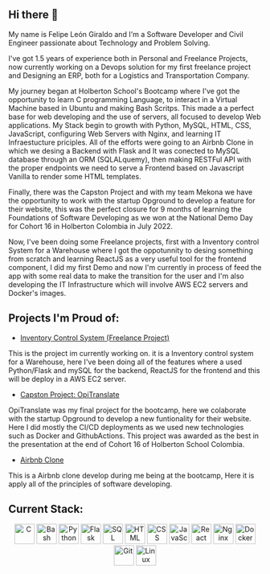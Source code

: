 ## Hi there 👋

My name is Felipe León Giraldo and I'm a Software Developer and Civil Engineer passionate about Technology and Problem Solving.

I've got 1.5 years of experience both in Personal and Freelance Projects, now currently working on a Devops solution for my first freelance project and Designing an ERP, both for a Logistics and Transportation Company.

My journey began at Holberton School's Bootcamp where I've got the opportunity to learn C programming Language, to interact in a Virtual Machine based in Ubuntu and making Bash Scritps. This made a a perfect base for web developing and the use of servers, all focused to develop Web applications. My Stack begin to growth with Python, MySQL, HTML, CSS, JavaScript, configuring Web Servers with Nginx, and learning IT Infraestucture priciples. All of the efforts were going to an Airbnb Clone in which we desing a Backend with Flask and It was conected to MySQL database through an ORM (SQLALquemy), then making RESTFul API with the proper endpoints we need to serve a Frontend based on Javascript Vanilla to render some HTML templates.

Finally, there was the Capston Project and with my team Mekona we have the opportunity to work with the startup Opground to develop a feature for their website, this was the perfect closure for 9 months of learning the Foundations of Software Developing as we won at the National Demo Day for Cohort 16 in Holberton Colombia in July 2022.

Now, I've been doing some Freelance projects, first with a Inventory control System for a Warehouse where I got the oppotunnity to desing something from scratch and learning ReactJS as a very useful tool for the frontend component, I did my first Demo and now I'm currently in process of feed the app with some real data to make the transition for the user and I'm also developing the IT Infrastructure which will involve AWS EC2 servers and Docker's images.


<h2>Projects I'm Proud of:</h2>

- <a href="https://github.com/pipeleon/inventario-bodega-TLC">Inventory Control System (Freelance Project)</a>

This is the project im currently working on. it is a Inventory control system for a Warehouse, here I've been doing all of the features where a used Python/Flask and mySQL for the backend, ReactJS for the frontend and this will be deploy in a AWS EC2 server.

- <a href="https://github.com/mekona-hbtn/opiTranslate">Capston Project: OpiTranslate</a>

OpiTranslate was my final project for the bootcamp, here we colaborate with the startup Opground to develop a new funtionality for their website. Here I did mostly the CI/CD deployments as we used new technologies such as Docker and GithubActions. This project was awarded as the best in the presentation at the end of Cohort 16 of Holberton School Colombia.

- <a href="https://github.com/pipeleon/AirBnB_clone_v4">Airbnb Clone</a>

This is a Airbnb clone develop during me being at the bootcamp, Here it is apply all of the principles of software developing.



<h2>Current Stack:</h2>
<p align="center">
  <a> <img
        src="https://upload.wikimedia.org/wikipedia/commons/1/18/C_Programming_Language.svg"
        alt="C" width="40" height="40" />
  </a>
  <a> <img
        src="https://upload.wikimedia.org/wikipedia/commons/8/82/Gnu-bash-logo.svg"
        alt="Bash" height="40" />
  </a>
  <a> <img
        src="https://upload.wikimedia.org/wikipedia/commons/c/c3/Python-logo-notext.svg"
        alt="Python" width="40" height="40" />
  </a>
  <a> <img
        src="https://upload.wikimedia.org/wikipedia/commons/3/3c/Flask_logo.svg"
        alt="Flask" height="40" />
  </a>
  <a> <img
        src="https://upload.wikimedia.org/wikipedia/commons/c/c7/Cib-mysql_%28CoreUI_Icons_v1.0.0%29.svg"
        alt="SQL" height="40" />
  </a>
  <a> <img
        src="https://upload.wikimedia.org/wikipedia/commons/6/61/HTML5_logo_and_wordmark.svg"
        alt="HTML" width="40" height="40" />
  </a> 
  <a> <img
        src="https://upload.wikimedia.org/wikipedia/commons/6/62/CSS3_logo.svg"
        alt="CSS" width="40" height="40" />
  </a> 
  <a> <img
        src="https://upload.wikimedia.org/wikipedia/commons/9/99/Unofficial_JavaScript_logo_2.svg"
        alt="JavaScript" width="40" height="40" />
  </a>  
  <a> <img
        src="https://upload.wikimedia.org/wikipedia/commons/a/a7/React-icon.svg"
        alt="React" width="40" height="40" />
  </a>    
  <a> <img
        src="https://upload.wikimedia.org/wikipedia/commons/c/c6/NginxLogo.gif"
        alt="Nginx" height="40" />
  </a>    
  <a> <img
        src="https://upload.wikimedia.org/wikipedia/commons/4/4e/Docker_%28container_engine%29_logo.svg"
        alt="Docker" height="40" />
  </a> 
  <a> <img
        src="https://upload.wikimedia.org/wikipedia/commons/3/3f/Git_icon.svg"
        alt="Git" height="40" />
  </a>
  <a> <img
        src="https://upload.wikimedia.org/wikipedia/commons/b/b0/NewTux.svg"
        alt="Linux" height="40" />
  </a>
</p>


<!--
**pipeleon/pipeleon** is a ✨ _special_ ✨ repository because its `README.md` (this file) appears on your GitHub profile.

Here are some ideas to get you started:

- 🔭 I’m currently working on ...
- 🌱 I’m currently learning ...
- 👯 I’m looking to collaborate on ...
- 🤔 I’m looking for help with ...
- 💬 Ask me about ...
- 📫 How to reach me: ...
- 😄 Pronouns: ...
- ⚡ Fun fact: ...
-->
